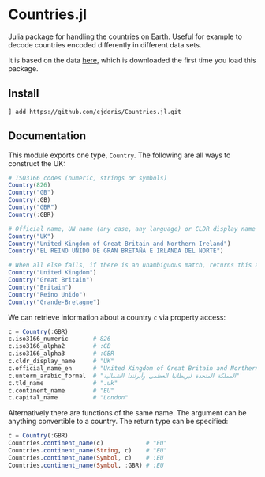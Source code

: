 # Countries.jl

Julia package for handling the countries on Earth. Useful for example to decode countries encoded differently in different data sets.

It is based on the data [here](https://datahub.io/core/country-codes), which is downloaded the first time you load this package.

## Install

```
] add https://github.com/cjdoris/Countries.jl.git
```

## Documentation

This module exports one type, `Country`. The following are all ways to construct the UK:
```julia
# ISO3166 codes (numeric, strings or symbols)
Country(826)
Country("GB")
Country(:GB)
Country("GBR")
Country(:GBR)

# Official name, UN name (any case, any language) or CLDR display name
Country("UK")
Country("United Kingdom of Great Britain and Northern Ireland")
Country("EL REINO UNIDO DE GRAN BRETAÑA E IRLANDA DEL NORTE")

# When all else fails, if there is an unambiguous match, returns this and emits a warning
Country("United Kingdom")
Country("Great Britain")
Country("Britain")
Country("Reino Unido")
Country("Grande-Bretagne")
```

We can retrieve information about a country `c` via property access:
```julia
c = Country(:GBR)
c.iso3166_numeric       # 826
c.iso3166_alpha2        # :GB
c.iso3166_alpha3        # :GBR
c.cldr_display_name     # "UK"
c.official_name_en      # "United Kingdom of Great Britain and Northern Ireland"
c.unterm_arabic_formal  # "المملكة المتحدة لبريطانيا العظمى وآيرلندا الشمالية"
c.tld_name              # ".uk"
c.continent_name        # "EU"
c.capital_name          # "London"
```

Alternatively there are functions of the same name. The argument can be anything convertible to a country. The return type can be specified:
```julia
c = Country(:GBR)
Countries.continent_name(c)            # "EU"
Countries.continent_name(String, c)    # "EU"
Countries.continent_name(Symbol, c)    # :EU
Countries.continent_name(Symbol, :GBR) # :EU
```
